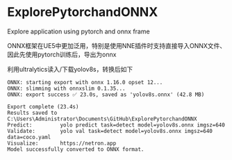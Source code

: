 # ExplorePytorchandONNX
 Explore application using pytorch and onnx frame

ONNX框架在UE5中更加泛用，特别是使用NNE插件时支持直接导入ONNX文件、
因此先使用pytorch训练后，导出为onnx

利用ultralytics读入/下载yolov8s，转换后如下
```
ONNX: starting export with onnx 1.16.0 opset 12...
ONNX: slimming with onnxslim 0.1.35...
ONNX: export success ✅ 23.0s, saved as 'yolov8s.onnx' (42.8 MB)

Export complete (23.4s)
Results saved to C:\Users\Administrator\Documents\GitHub\ExplorePytorchandONNX
Predict:         yolo predict task=detect model=yolov8s.onnx imgsz=640
Validate:        yolo val task=detect model=yolov8s.onnx imgsz=640 data=coco.yaml
Visualize:       https://netron.app
Model successfully converted to ONNX format.
```